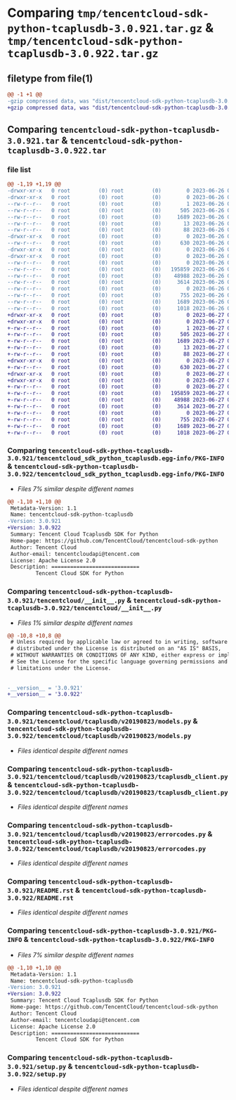 # Comparing `tmp/tencentcloud-sdk-python-tcaplusdb-3.0.921.tar.gz` & `tmp/tencentcloud-sdk-python-tcaplusdb-3.0.922.tar.gz`

## filetype from file(1)

```diff
@@ -1 +1 @@
-gzip compressed data, was "dist/tencentcloud-sdk-python-tcaplusdb-3.0.921.tar", last modified: Mon Jun 26 00:33:12 2023, max compression
+gzip compressed data, was "dist/tencentcloud-sdk-python-tcaplusdb-3.0.922.tar", last modified: Tue Jun 27 00:33:28 2023, max compression
```

## Comparing `tencentcloud-sdk-python-tcaplusdb-3.0.921.tar` & `tencentcloud-sdk-python-tcaplusdb-3.0.922.tar`

### file list

```diff
@@ -1,19 +1,19 @@
-drwxr-xr-x   0 root         (0) root         (0)        0 2023-06-26 00:33:12.000000 tencentcloud-sdk-python-tcaplusdb-3.0.921/
-drwxr-xr-x   0 root         (0) root         (0)        0 2023-06-26 00:33:12.000000 tencentcloud-sdk-python-tcaplusdb-3.0.921/tencentcloud_sdk_python_tcaplusdb.egg-info/
--rw-r--r--   0 root         (0) root         (0)        1 2023-06-26 00:33:12.000000 tencentcloud-sdk-python-tcaplusdb-3.0.921/tencentcloud_sdk_python_tcaplusdb.egg-info/dependency_links.txt
--rw-r--r--   0 root         (0) root         (0)      505 2023-06-26 00:33:12.000000 tencentcloud-sdk-python-tcaplusdb-3.0.921/tencentcloud_sdk_python_tcaplusdb.egg-info/SOURCES.txt
--rw-r--r--   0 root         (0) root         (0)     1689 2023-06-26 00:33:12.000000 tencentcloud-sdk-python-tcaplusdb-3.0.921/tencentcloud_sdk_python_tcaplusdb.egg-info/PKG-INFO
--rw-r--r--   0 root         (0) root         (0)       13 2023-06-26 00:33:12.000000 tencentcloud-sdk-python-tcaplusdb-3.0.921/tencentcloud_sdk_python_tcaplusdb.egg-info/top_level.txt
--rw-r--r--   0 root         (0) root         (0)       88 2023-06-26 00:33:12.000000 tencentcloud-sdk-python-tcaplusdb-3.0.921/setup.cfg
-drwxr-xr-x   0 root         (0) root         (0)        0 2023-06-26 00:33:12.000000 tencentcloud-sdk-python-tcaplusdb-3.0.921/tencentcloud/
--rw-r--r--   0 root         (0) root         (0)      630 2023-06-26 00:33:12.000000 tencentcloud-sdk-python-tcaplusdb-3.0.921/tencentcloud/__init__.py
-drwxr-xr-x   0 root         (0) root         (0)        0 2023-06-26 00:33:12.000000 tencentcloud-sdk-python-tcaplusdb-3.0.921/tencentcloud/tcaplusdb/
-drwxr-xr-x   0 root         (0) root         (0)        0 2023-06-26 00:33:12.000000 tencentcloud-sdk-python-tcaplusdb-3.0.921/tencentcloud/tcaplusdb/v20190823/
--rw-r--r--   0 root         (0) root         (0)        0 2023-06-26 00:33:12.000000 tencentcloud-sdk-python-tcaplusdb-3.0.921/tencentcloud/tcaplusdb/v20190823/__init__.py
--rw-r--r--   0 root         (0) root         (0)   195859 2023-06-26 00:33:12.000000 tencentcloud-sdk-python-tcaplusdb-3.0.921/tencentcloud/tcaplusdb/v20190823/models.py
--rw-r--r--   0 root         (0) root         (0)    48988 2023-06-26 00:33:12.000000 tencentcloud-sdk-python-tcaplusdb-3.0.921/tencentcloud/tcaplusdb/v20190823/tcaplusdb_client.py
--rw-r--r--   0 root         (0) root         (0)     3614 2023-06-26 00:33:12.000000 tencentcloud-sdk-python-tcaplusdb-3.0.921/tencentcloud/tcaplusdb/v20190823/errorcodes.py
--rw-r--r--   0 root         (0) root         (0)        0 2023-06-26 00:33:12.000000 tencentcloud-sdk-python-tcaplusdb-3.0.921/tencentcloud/tcaplusdb/__init__.py
--rw-r--r--   0 root         (0) root         (0)      755 2023-06-26 00:33:12.000000 tencentcloud-sdk-python-tcaplusdb-3.0.921/README.rst
--rw-r--r--   0 root         (0) root         (0)     1689 2023-06-26 00:33:12.000000 tencentcloud-sdk-python-tcaplusdb-3.0.921/PKG-INFO
--rw-r--r--   0 root         (0) root         (0)     1018 2023-06-26 00:33:12.000000 tencentcloud-sdk-python-tcaplusdb-3.0.921/setup.py
+drwxr-xr-x   0 root         (0) root         (0)        0 2023-06-27 00:33:28.000000 tencentcloud-sdk-python-tcaplusdb-3.0.922/
+drwxr-xr-x   0 root         (0) root         (0)        0 2023-06-27 00:33:28.000000 tencentcloud-sdk-python-tcaplusdb-3.0.922/tencentcloud_sdk_python_tcaplusdb.egg-info/
+-rw-r--r--   0 root         (0) root         (0)        1 2023-06-27 00:33:28.000000 tencentcloud-sdk-python-tcaplusdb-3.0.922/tencentcloud_sdk_python_tcaplusdb.egg-info/dependency_links.txt
+-rw-r--r--   0 root         (0) root         (0)      505 2023-06-27 00:33:28.000000 tencentcloud-sdk-python-tcaplusdb-3.0.922/tencentcloud_sdk_python_tcaplusdb.egg-info/SOURCES.txt
+-rw-r--r--   0 root         (0) root         (0)     1689 2023-06-27 00:33:28.000000 tencentcloud-sdk-python-tcaplusdb-3.0.922/tencentcloud_sdk_python_tcaplusdb.egg-info/PKG-INFO
+-rw-r--r--   0 root         (0) root         (0)       13 2023-06-27 00:33:28.000000 tencentcloud-sdk-python-tcaplusdb-3.0.922/tencentcloud_sdk_python_tcaplusdb.egg-info/top_level.txt
+-rw-r--r--   0 root         (0) root         (0)       88 2023-06-27 00:33:28.000000 tencentcloud-sdk-python-tcaplusdb-3.0.922/setup.cfg
+drwxr-xr-x   0 root         (0) root         (0)        0 2023-06-27 00:33:28.000000 tencentcloud-sdk-python-tcaplusdb-3.0.922/tencentcloud/
+-rw-r--r--   0 root         (0) root         (0)      630 2023-06-27 00:33:28.000000 tencentcloud-sdk-python-tcaplusdb-3.0.922/tencentcloud/__init__.py
+drwxr-xr-x   0 root         (0) root         (0)        0 2023-06-27 00:33:28.000000 tencentcloud-sdk-python-tcaplusdb-3.0.922/tencentcloud/tcaplusdb/
+drwxr-xr-x   0 root         (0) root         (0)        0 2023-06-27 00:33:28.000000 tencentcloud-sdk-python-tcaplusdb-3.0.922/tencentcloud/tcaplusdb/v20190823/
+-rw-r--r--   0 root         (0) root         (0)        0 2023-06-27 00:33:28.000000 tencentcloud-sdk-python-tcaplusdb-3.0.922/tencentcloud/tcaplusdb/v20190823/__init__.py
+-rw-r--r--   0 root         (0) root         (0)   195859 2023-06-27 00:33:28.000000 tencentcloud-sdk-python-tcaplusdb-3.0.922/tencentcloud/tcaplusdb/v20190823/models.py
+-rw-r--r--   0 root         (0) root         (0)    48988 2023-06-27 00:33:28.000000 tencentcloud-sdk-python-tcaplusdb-3.0.922/tencentcloud/tcaplusdb/v20190823/tcaplusdb_client.py
+-rw-r--r--   0 root         (0) root         (0)     3614 2023-06-27 00:33:28.000000 tencentcloud-sdk-python-tcaplusdb-3.0.922/tencentcloud/tcaplusdb/v20190823/errorcodes.py
+-rw-r--r--   0 root         (0) root         (0)        0 2023-06-27 00:33:28.000000 tencentcloud-sdk-python-tcaplusdb-3.0.922/tencentcloud/tcaplusdb/__init__.py
+-rw-r--r--   0 root         (0) root         (0)      755 2023-06-27 00:33:28.000000 tencentcloud-sdk-python-tcaplusdb-3.0.922/README.rst
+-rw-r--r--   0 root         (0) root         (0)     1689 2023-06-27 00:33:28.000000 tencentcloud-sdk-python-tcaplusdb-3.0.922/PKG-INFO
+-rw-r--r--   0 root         (0) root         (0)     1018 2023-06-27 00:33:28.000000 tencentcloud-sdk-python-tcaplusdb-3.0.922/setup.py
```

### Comparing `tencentcloud-sdk-python-tcaplusdb-3.0.921/tencentcloud_sdk_python_tcaplusdb.egg-info/PKG-INFO` & `tencentcloud-sdk-python-tcaplusdb-3.0.922/tencentcloud_sdk_python_tcaplusdb.egg-info/PKG-INFO`

 * *Files 7% similar despite different names*

```diff
@@ -1,10 +1,10 @@
 Metadata-Version: 1.1
 Name: tencentcloud-sdk-python-tcaplusdb
-Version: 3.0.921
+Version: 3.0.922
 Summary: Tencent Cloud Tcaplusdb SDK for Python
 Home-page: https://github.com/TencentCloud/tencentcloud-sdk-python
 Author: Tencent Cloud
 Author-email: tencentcloudapi@tencent.com
 License: Apache License 2.0
 Description: ============================
         Tencent Cloud SDK for Python
```

### Comparing `tencentcloud-sdk-python-tcaplusdb-3.0.921/tencentcloud/__init__.py` & `tencentcloud-sdk-python-tcaplusdb-3.0.922/tencentcloud/__init__.py`

 * *Files 1% similar despite different names*

```diff
@@ -10,8 +10,8 @@
 # Unless required by applicable law or agreed to in writing, software
 # distributed under the License is distributed on an "AS IS" BASIS,
 # WITHOUT WARRANTIES OR CONDITIONS OF ANY KIND, either express or implied.
 # See the License for the specific language governing permissions and
 # limitations under the License.
 
 
-__version__ = '3.0.921'
+__version__ = '3.0.922'
```

### Comparing `tencentcloud-sdk-python-tcaplusdb-3.0.921/tencentcloud/tcaplusdb/v20190823/models.py` & `tencentcloud-sdk-python-tcaplusdb-3.0.922/tencentcloud/tcaplusdb/v20190823/models.py`

 * *Files identical despite different names*

### Comparing `tencentcloud-sdk-python-tcaplusdb-3.0.921/tencentcloud/tcaplusdb/v20190823/tcaplusdb_client.py` & `tencentcloud-sdk-python-tcaplusdb-3.0.922/tencentcloud/tcaplusdb/v20190823/tcaplusdb_client.py`

 * *Files identical despite different names*

### Comparing `tencentcloud-sdk-python-tcaplusdb-3.0.921/tencentcloud/tcaplusdb/v20190823/errorcodes.py` & `tencentcloud-sdk-python-tcaplusdb-3.0.922/tencentcloud/tcaplusdb/v20190823/errorcodes.py`

 * *Files identical despite different names*

### Comparing `tencentcloud-sdk-python-tcaplusdb-3.0.921/README.rst` & `tencentcloud-sdk-python-tcaplusdb-3.0.922/README.rst`

 * *Files identical despite different names*

### Comparing `tencentcloud-sdk-python-tcaplusdb-3.0.921/PKG-INFO` & `tencentcloud-sdk-python-tcaplusdb-3.0.922/PKG-INFO`

 * *Files 7% similar despite different names*

```diff
@@ -1,10 +1,10 @@
 Metadata-Version: 1.1
 Name: tencentcloud-sdk-python-tcaplusdb
-Version: 3.0.921
+Version: 3.0.922
 Summary: Tencent Cloud Tcaplusdb SDK for Python
 Home-page: https://github.com/TencentCloud/tencentcloud-sdk-python
 Author: Tencent Cloud
 Author-email: tencentcloudapi@tencent.com
 License: Apache License 2.0
 Description: ============================
         Tencent Cloud SDK for Python
```

### Comparing `tencentcloud-sdk-python-tcaplusdb-3.0.921/setup.py` & `tencentcloud-sdk-python-tcaplusdb-3.0.922/setup.py`

 * *Files identical despite different names*

